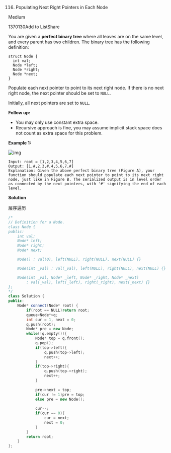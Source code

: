 116. Populating Next Right Pointers in Each Node

Medium

1370130Add to ListShare

You are given a **perfect binary tree** where all leaves are on the same level, and every parent has two children. The binary tree has the following definition:

```
struct Node {
  int val;
  Node *left;
  Node *right;
  Node *next;
}
```

Populate each next pointer to point to its next right node. If there is no next right node, the next pointer should be set to `NULL`.

Initially, all next pointers are set to `NULL`.

 

**Follow up:**

- You may only use constant extra space.
- Recursive approach is fine, you may assume implicit stack space does not count as extra space for this problem.

 

**Example 1:**

![img](https://assets.leetcode.com/uploads/2019/02/14/116_sample.png)

```
Input: root = [1,2,3,4,5,6,7]
Output: [1,#,2,3,#,4,5,6,7,#]
Explanation: Given the above perfect binary tree (Figure A), your function should populate each next pointer to point to its next right node, just like in Figure B. The serialized output is in level order as connected by the next pointers, with '#' signifying the end of each level.
```

**Solution**

层序遍历

```c++
/*
// Definition for a Node.
class Node {
public:
    int val;
    Node* left;
    Node* right;
    Node* next;

    Node() : val(0), left(NULL), right(NULL), next(NULL) {}

    Node(int _val) : val(_val), left(NULL), right(NULL), next(NULL) {}

    Node(int _val, Node* _left, Node* _right, Node* _next)
        : val(_val), left(_left), right(_right), next(_next) {}
};
*/
class Solution {
public:
    Node* connect(Node* root) {
        if(root == NULL)return root;
        queue<Node*>q;
        int cur = 1, next = 0;
        q.push(root);
        Node* pre = new Node;
        while(!q.empty()){
            Node* top = q.front();
            q.pop();
            if(top->left){
                q.push(top->left);
                next++;
            }
            if(top->right){
                q.push(top->right);
                next++;
            }
            
            pre->next = top;
            if(cur != 1)pre = top;
            else pre = new Node();
            
            cur--;
            if(cur == 0){
                cur = next;
                next = 0;
            }
        }
        return root;
    }
};
```


